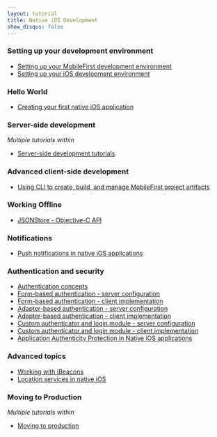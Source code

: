 ```yaml
---
layout: tutorial
title: Native iOS Development
show_disqus: false
---
```

### Setting up your development environment

* <a href=" ../setting-up-your-development-environment/setting-mobilefirst-development-environment/">Setting up your MobileFirst development environment</a>
* <a href=" ../setting-up-your-development-environment/setting-ios-development-environment/">Setting up your iOS development environment</a>

### Hello World

* <a href="../hello-world/creating-first-native-ios-mobilefirst-application/">Creating your first native iOS application</a>

### Server-side development
<p><i>Multiple tutorials within</i></p>

* <a href="../server-side-development/">Server-side development tutorials</a>

### Advanced client-side development

* <a href="../advanced-client-side-development/using-cli-create-build-manage-project-artifacts/">Using CLI to create, build, and manage MobileFirst project artifacts</a>

### Working Offline

* <a href="../working-offline/jsonstore/jsonstore-objective-c-api/">JSONStore - Objective-C API</a>

### Notifications

* <a href="../notifications/push-notifications-native-ios-applications/">Push notifications in native iOS applications</a>

### Authentication and security

* <a href="../authentication-security/authentication-concepts/">Authentication concepts</a>
* <a href="../authentication-security/form-based-authentication/">Form-based authentication - server configuration</a>
* <a href="../authentication-security/form-based-authentication/form-based-authentication-native-ios-applications/">Form-based authentication - client implementation</a>
* <a href="../authentication-security/adapter-based-authentication/">Adapter-based authentication - server configuration</a>
* <a href="../authentication-security/adapter-based-authentication/adapter-based-authentication-native-ios-applications/">Adapter-based authentication - client implementation</a>
* <a href="../authentication-security/custom-authenticator-login-module/">Custom authenticator and login module - server configuration</a>
* <a href="../authentication-security/custom-authenticator-login-module/custom-authenticator-login-module-native-ios-applications/">Custom authenticator and login module - client implementation</a>
* <a href="../authentication-security/application-authenticity-protection/application-authenticity-protection-native-ios/">Application Authenticity Protection in Native iOS applications</a>

### Advanced topics

* <a href="../advanced-topics/working-with-ibeacons/">Working with iBeacons</a>
* <a href="../advanced-topics/location-services-native-ios-applications/">Location services in native iOS</a>

### Moving to Production
<p><i>Multiple tutorials within</i></p>

* <a href="../moving-production/">Moving to production</a>

